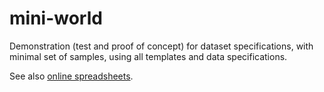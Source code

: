 # mini-world

Demonstration (test and proof of concept) for dataset specifications, with minimal set of samples, using all templates and data specifications.

See also [online spreadsheets](https://docs.google.com/spreadsheets/d/1INLWB2-E2k6oUUTFmj1EqHfpHeJhZMgygcQTr1_bpeA/).
